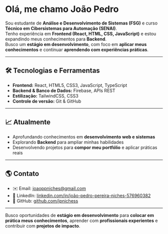 # Olá, me chamo João Pedro

Sou estudante de **Análise e Desenvolvimento de Sistemas (FSG)** e curso **Técnico em Cibersistemas para Automação (SENAI)**.  
Tenho experiência em **Frontend (React, HTML, CSS, JavaScript)** e estou expandindo meus conhecimentos para **Backend**.  
Busco um **estágio em desenvolvimento**, com foco em **aplicar meus conhecimentos** e continuar **aprendendo com experiências práticas**.  

---

## 🛠️ Tecnologias e Ferramentas
- **Frontend:** React, HTML5, CSS3, JavaScript, TypeScript  
- **Backend & Banco de Dados:** Firebase, APIs REST  
- **Estilização:** TailwindCSS, CSS3  
- **Controle de versão:** Git & GitHub  

---

## 📈 Atualmente
- Aprofundando conhecimentos em **desenvolvimento web e sistemas**  
- Explorando **Backend** para ampliar minhas habilidades  
- Desenvolvendo projetos para **compor meu portfólio** e aplicar práticas reais  

---

## 🌎 Contato
- ✉️ Email: [joaoppniches@gmail.com](mailto:joaoppniches@gmail.com)  
- 💼 LinkedIn: [linkedin.com/in/joão-pedro-pereira-niches-576960382](https://www.linkedin.com/in/jo%C3%A3o-pedro-pereira-niches-576960382/)  
- 🐙 GitHub: [github.com/jpnichess](https://github.com/jpnichess)  

---

Busco oportunidades de **estágio em desenvolvimento** para **colocar em prática meus conhecimentos**, aprender com **profissionais experientes** e contribuir com **projetos de impacto**.
